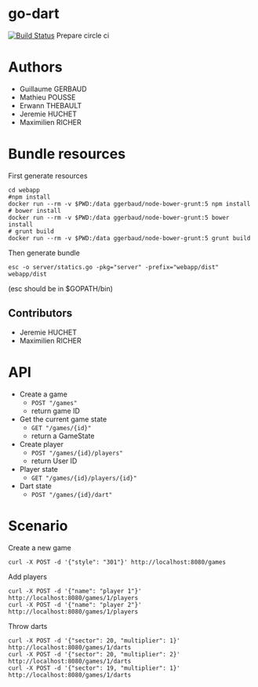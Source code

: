 # go-dart

[![Build Status](https://travis-ci.org/gocaine/go-dart.svg?branch=master)](https://travis-ci.org/gocaine/go-dart)
Prepare circle ci

# Authors

- Guillaume GERBAUD
- Mathieu POUSSE
- Erwann THEBAULT
- Jeremie HUCHET
- Maximilien RICHER

# Bundle resources

First generate resources

```
cd webapp
#npm install
docker run --rm -v $PWD:/data ggerbaud/node-bower-grunt:5 npm install
# bower install
docker run --rm -v $PWD:/data ggerbaud/node-bower-grunt:5 bower install
# grunt build
docker run --rm -v $PWD:/data ggerbaud/node-bower-grunt:5 grunt build
```

Then generate bundle

`esc -o server/statics.go -pkg="server" -prefix="webapp/dist" webapp/dist`

(esc should be in $GOPATH/bin)


## Contributors

- Jeremie HUCHET
- Maximilien RICHER

# API

- Create a game
  + `POST "/games"`
  + return game ID
- Get the current game state
  + `GET "/games/{id}"`
  + return a GameState
- Create player
  + `POST "/games/{id}/players"`
  + return User ID
- Player state
  + `GET "/games/{id}/players/{id}"`
- Dart state
  + `POST "/games/{id}/dart"`

# Scenario

Create a new game

    curl -X POST -d '{"style": "301"}' http://localhost:8080/games

Add players

    curl -X POST -d '{"name": "player 1"}' http://localhost:8080/games/1/players
    curl -X POST -d '{"name": "player 2"}' http://localhost:8080/games/1/players

Throw darts

    curl -X POST -d '{"sector": 20, "multiplier": 1}' http://localhost:8080/games/1/darts
    curl -X POST -d '{"sector": 20, "multiplier": 2}' http://localhost:8080/games/1/darts
    curl -X POST -d '{"sector": 19, "multiplier": 1}' http://localhost:8080/games/1/darts
